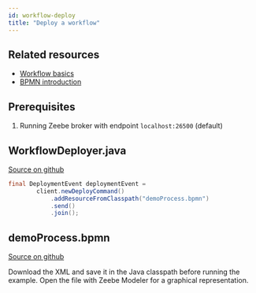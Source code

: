 ```yaml
---
id: workflow-deploy
title: "Deploy a workflow"
---
```


## Related resources

- [Workflow basics](/product-manuals/concepts/workflows.md)
- [BPMN introduction](/reference/bpmn-workflows/bpmn-primer.md)

## Prerequisites

1. Running Zeebe broker with endpoint `localhost:26500` (default)

## WorkflowDeployer.java

[Source on github](https://github.com/zeebe-io/zeebe/tree/develop/samples/src/main/java/io/zeebe/example/workflow/WorkflowDeployer.java)

```java
final DeploymentEvent deploymentEvent =
        client.newDeployCommand()
            .addResourceFromClasspath("demoProcess.bpmn")
            .send()
            .join();
```

## demoProcess.bpmn

[Source on github](https://github.com/zeebe-io/zeebe/tree/develop/samples/src/main/resources/demoProcess.bpmn)

Download the XML and save it in the Java classpath before running the example. Open the file with Zeebe Modeler for a graphical representation.

<!--
```xml
{{#include ../../../../samples/src/main/resources/demoProcess.bpmn}}
```
-->
